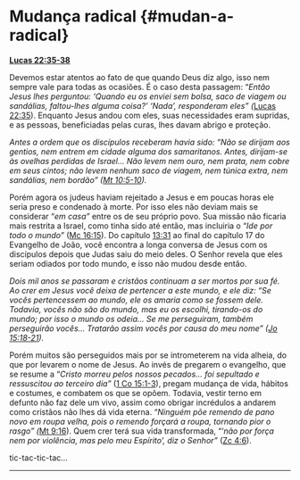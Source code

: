 # Mudança radical {#mudan-a-radical}

[**Lucas 22:35-38**](http://bibliaonline.com.br/acf/lc/22/35-38)

Devemos estar atentos ao fato de que quando Deus diz algo, isso nem sempre vale para todas as ocasiões. É o caso desta passagem: “_Então Jesus lhes perguntou: ‘Quando eu os enviei sem bolsa, saco de viagem ou sandálias, faltou-lhes alguma coisa?’ ‘Nada’, responderam eles” (_[Lucas 22:35](http://bibliaonline.com.br/acf/lc/22/35)). Enquanto Jesus andou com eles, suas necessidades eram supridas, e as pessoas, beneficiadas pelas curas, lhes davam abrigo e proteção.

_Antes a ordem que os discípulos receberam havia sido: “Não se dirijam aos gentios, nem entrem em cidade alguma dos samaritanos. Antes, dirijam-se às ovelhas perdidas de Israel... Não levem nem ouro, nem prata, nem cobre em seus cintos; não levem nenhum saco de viagem, nem túnica extra, nem sandálias, nem bordão” (_[_Mt 10:5-10_](http://bibliaonline.com.br/acf/mt/10/5-10)_)._

Porém agora os judeus haviam rejeitado a Jesus e em poucas horas ele seria preso e condenado à morte. Por isso eles não deviam mais se considerar “_em casa”_ entre os de seu próprio povo. Sua missão não ficaria mais restrita a Israel, como tinha sido até então, mas incluiria o “_Ide por todo o mundo”_ ([Mc 16:15](http://bibliaonline.com.br/acf/mc/16/15)). Do capítulo [13:31](http://bibliaonline.com.br/acf/jo/13/31-38) ao final do capítulo 17 do Evangelho de João, você encontra a longa conversa de Jesus com os discípulos depois que Judas saiu do meio deles. O Senhor revela que eles seriam odiados por todo mundo, e isso não mudou desde então.

_Dois mil anos se passaram e cristãos continuam a ser mortos por sua fé. Ao crer em Jesus você deixa de pertencer a este mundo, e ele diz: “Se vocês pertencessem ao mundo, ele os amaria como se fossem dele. Todavia, vocês não são do mundo, mas eu os escolhi, tirando-os do mundo; por isso o mundo os odeia... Se me perseguiram, também perseguirão vocês... Tratarão assim vocês por causa do meu nome” (_[_Jo 15:18-21_](http://bibliaonline.com.br/acf/jo/15/18-21)_)._

Porém muitos são perseguidos mais por se intrometerem na vida alheia, do que por levarem o nome de Jesus. Ao invés de pregarem o evangelho, que se resume a “_Cristo morreu pelos nossos pecados... foi sepultado e ressuscitou ao terceiro dia”_ ([1 Co 15:1-3](http://bibliaonline.com.br/acf/1co/15/1-3)), pregam mudança de vida, hábitos e costumes, e combatem os que se opõem. Todavia, vestir terno em defunto não faz dele um vivo, assim como obrigar incrédulos a andarem como cristãos não lhes dá vida eterna. “_Ninguém põe remendo de pano novo em roupa velha, pois o remendo forçará a roupa, tornando pior o rasgo” (_[Mt 9:16](http://bibliaonline.com.br/acf/mt/9/16)). Quem crer terá sua vida transformada, “‘_não por força nem por violência, mas pelo meu Espírito’, diz o Senhor”_ ([Zc 4:6](http://bibliaonline.com.br/acf/zc/4/6)).

tic-tac-tic-tac...

*****
